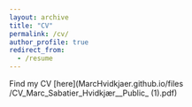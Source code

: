 ```yaml
---
layout: archive
title: "CV"
permalink: /cv/
author_profile: true
redirect_from:
  - /resume
---
```


Find my CV [here](MarcHvidkjaer.github.io/files
/CV_Marc_Sabatier_Hvidkjær__Public_ (1).pdf)

